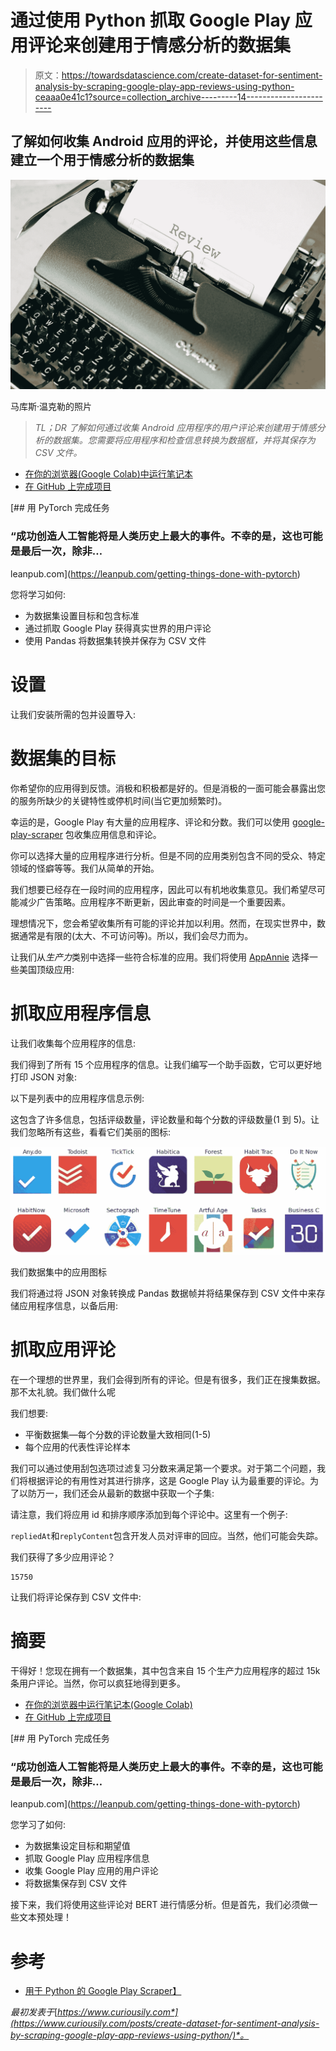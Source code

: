 # 通过使用 Python 抓取 Google Play 应用评论来创建用于情感分析的数据集

> 原文：<https://towardsdatascience.com/create-dataset-for-sentiment-analysis-by-scraping-google-play-app-reviews-using-python-ceaaa0e41c1?source=collection_archive---------14----------------------->

## 了解如何收集 Android 应用的评论，并使用这些信息建立一个用于情感分析的数据集

![](img/31dc24e3b56642ac85b8e4f50616f00f.png)

马库斯·温克勒的照片

> *TL；DR 了解如何通过收集 Android 应用程序的用户评论来创建用于情感分析的数据集。您需要将应用程序和检查信息转换为数据框，并将其保存为 CSV 文件。*

*   [在你的浏览器(Google Colab)中运行笔记本](https://colab.research.google.com/drive/1GDJIpz7BXw55jl9wTOMQDool9m8DIOyp)
*   [在 GitHub 上完成项目](https://github.com/curiousily/Getting-Things-Done-with-Pytorch)

[](https://leanpub.com/getting-things-done-with-pytorch) [## 用 PyTorch 完成任务

### “成功创造人工智能将是人类历史上最大的事件。不幸的是，这也可能是最后一次，除非…

leanpub.com](https://leanpub.com/getting-things-done-with-pytorch) 

您将学习如何:

*   为数据集设置目标和包含标准
*   通过抓取 Google Play 获得真实世界的用户评论
*   使用 Pandas 将数据集转换并保存为 CSV 文件

# 设置

让我们安装所需的包并设置导入:

# 数据集的目标

你希望你的应用得到反馈。消极和积极都是好的。但是消极的一面可能会暴露出您的服务所缺少的关键特性或停机时间(当它更加频繁时)。

幸运的是，Google Play 有大量的应用程序、评论和分数。我们可以使用 [google-play-scraper](https://github.com/JoMingyu/google-play-scraper) 包收集应用信息和评论。

你可以选择大量的应用程序进行分析。但是不同的应用类别包含不同的受众、特定领域的怪癖等等。我们从简单的开始。

我们想要已经存在一段时间的应用程序，因此可以有机地收集意见。我们希望尽可能减少广告策略。应用程序不断更新，因此审查的时间是一个重要因素。

理想情况下，您会希望收集所有可能的评论并加以利用。然而，在现实世界中，数据通常是有限的(太大、不可访问等)。所以，我们会尽力而为。

让我们从*生产力*类别中选择一些符合标准的应用。我们将使用 [AppAnnie](https://www.appannie.com/apps/google-play/top-chart/?country=US&category=29&device=&date=2020-04-05&feed=All&rank_sorting_type=rank&page_number=1&page_size=100&table_selections=) 选择一些美国顶级应用:

# 抓取应用程序信息

让我们收集每个应用程序的信息:

我们得到了所有 15 个应用程序的信息。让我们编写一个助手函数，它可以更好地打印 JSON 对象:

以下是列表中的应用程序信息示例:

这包含了许多信息，包括评级数量，评论数量和每个分数的评级数量(1 到 5)。让我们忽略所有这些，看看它们美丽的图标:

![](img/475380997d204f08c53f1c21b5998892.png)

我们数据集中的应用图标

我们将通过将 JSON 对象转换成 Pandas 数据帧并将结果保存到 CSV 文件中来存储应用程序信息，以备后用:

# 抓取应用评论

在一个理想的世界里，我们会得到所有的评论。但是有很多，我们正在搜集数据。那不太礼貌。我们做什么呢

我们想要:

*   平衡数据集—每个分数的评论数量大致相同(1-5)
*   每个应用的代表性评论样本

我们可以通过使用刮包选项过滤复习分数来满足第一个要求。对于第二个问题，我们将根据评论的有用性对其进行排序，这是 Google Play 认为最重要的评论。为了以防万一，我们还会从最新的数据中获取一个子集:

请注意，我们将应用 id 和排序顺序添加到每个评论中。这里有一个例子:

`repliedAt`和`replyContent`包含开发人员对评审的回应。当然，他们可能会失踪。

我们获得了多少应用评论？

```
15750
```

让我们将评论保存到 CSV 文件中:

# 摘要

干得好！您现在拥有一个数据集，其中包含来自 15 个生产力应用程序的超过 15k 条用户评论。当然，你可以疯狂地得到更多。

*   [在你的浏览器中运行笔记本(Google Colab)](https://colab.research.google.com/drive/1GDJIpz7BXw55jl9wTOMQDool9m8DIOyp)
*   [在 GitHub 上完成项目](https://github.com/curiousily/Getting-Things-Done-with-Pytorch)

[](https://leanpub.com/getting-things-done-with-pytorch) [## 用 PyTorch 完成任务

### “成功创造人工智能将是人类历史上最大的事件。不幸的是，这也可能是最后一次，除非…

leanpub.com](https://leanpub.com/getting-things-done-with-pytorch) 

您学习了如何:

*   为数据集设定目标和期望值
*   抓取 Google Play 应用程序信息
*   收集 Google Play 应用的用户评论
*   将数据集保存到 CSV 文件

接下来，我们将使用这些评论对 BERT 进行情感分析。但是首先，我们必须做一些文本预处理！

# 参考

*   [用于 Python 的 Google Play Scraper】](https://github.com/JoMingyu/google-play-scraper)

*最初发表于*[*https://www.curiousily.com*](https://www.curiousily.com/posts/create-dataset-for-sentiment-analysis-by-scraping-google-play-app-reviews-using-python/)*。*